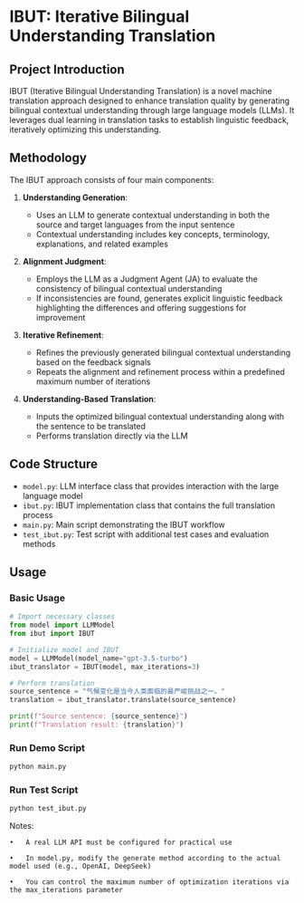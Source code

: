 # IBUT: Iterative Bilingual Understanding Translation

## Project Introduction

IBUT (Iterative Bilingual Understanding Translation) is a novel machine translation approach designed to enhance translation quality by generating bilingual contextual understanding through large language models (LLMs). It leverages dual learning in translation tasks to establish linguistic feedback, iteratively optimizing this understanding.

## Methodology

The IBUT approach consists of four main components:

1. **Understanding Generation**:
   - Uses an LLM to generate contextual understanding in both the source and target languages from the input sentence  
   - Contextual understanding includes key concepts, terminology, explanations, and related examples

2. **Alignment Judgment**:
   - Employs the LLM as a Judgment Agent (JA) to evaluate the consistency of bilingual contextual understanding  
   - If inconsistencies are found, generates explicit linguistic feedback highlighting the differences and offering suggestions for improvement

3. **Iterative Refinement**:
   - Refines the previously generated bilingual contextual understanding based on the feedback signals  
   - Repeats the alignment and refinement process within a predefined maximum number of iterations

4. **Understanding-Based Translation**:
   - Inputs the optimized bilingual contextual understanding along with the sentence to be translated  
   - Performs translation directly via the LLM

## Code Structure

- `model.py`: LLM interface class that provides interaction with the large language model  
- `ibut.py`: IBUT implementation class that contains the full translation process  
- `main.py`: Main script demonstrating the IBUT workflow  
- `test_ibut.py`: Test script with additional test cases and evaluation methods

## Usage

### Basic Usage

```python
# Import necessary classes
from model import LLMModel
from ibut import IBUT

# Initialize model and IBUT
model = LLMModel(model_name="gpt-3.5-turbo")
ibut_translator = IBUT(model, max_iterations=3)

# Perform translation
source_sentence = "气候变化是当今人类面临的最严峻挑战之一。"
translation = ibut_translator.translate(source_sentence)

print(f"Source sentence: {source_sentence}")
print(f"Translation result: {translation}")
```

### Run Demo Script

```python
python main.py
```
### Run Test Script

```python
python test_ibut.py
```

Notes:

	•	A real LLM API must be configured for practical use
 
	•	In model.py, modify the generate method according to the actual model used (e.g., OpenAI, DeepSeek)
 
	•	You can control the maximum number of optimization iterations via the max_iterations parameter

